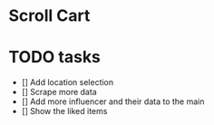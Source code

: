# Scroll Cart

# TODO tasks

- [] Add location selection
- [] Scrape more data
- [] Add more influencer and their data to the main
- [] Show the liked items
